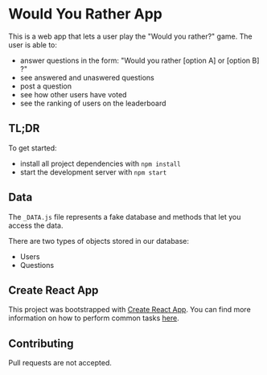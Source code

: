 # Would You Rather App

This is a web app that lets a user play the "Would you rather?" game. The user is able to:

* answer questions in the form: "Would you rather [option A] or [option B] ?"
* see answered and unaswered questions
* post a question 
* see how other users have voted
* see the ranking of users on the leaderboard

## TL;DR

To get started:

* install all project dependencies with `npm install`
* start the development server with `npm start`

## Data

The `_DATA.js` file represents a fake database and methods that let you access the data.

There are two types of objects stored in our database:

* Users
* Questions

## Create React App

This project was bootstrapped with [Create React App](https://github.com/facebookincubator/create-react-app). You can find more information on how to perform common tasks [here](https://github.com/facebookincubator/create-react-app/blob/master/packages/react-scripts/template/README.md).

## Contributing

Pull requests are not accepted.


